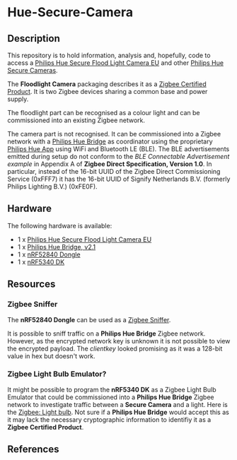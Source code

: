 # Hue-Secure-Camera
## Description
This repository is to hold information, analysis and, hopefully, code to access a [Philips Hue Secure Flood Light Camera EU](https://www.philips-hue.com/en-gb/p/hue-philips-hue-secure-flood-light-camera-eu/8720169177703) and other [Philips Hue Secure Cameras](https://www.philips-hue.com/en-gb/products/smart-security).

The **Floodlight Camera** packaging describes it as a [Zigbee Certified Product](https://zigbeealliance.org/wp-content/uploads/2021/04/07-4842-13-Zigbee-certification-policy.pdf). It is two Zigbee devices sharing a common base and power supply.

The floodlight part can be recognised as a colour light and can be commissioned into an existing Zigbee network.

The camera part is not recognised. It can be commissioned into a Zigbee network with a [Philips Hue Bridge](https://www.philips-hue.com/en-gb/p/hue-bridge/8719514342583) as coordinator using the proprietary [Philips Hue App](https://www.philips-hue.com/en-gb/explore-hue/apps/bridge) using WiFi and Bluetooth LE (BLE). The BLE advertisements emitted during setup do not conform to the _BLE Connectable Advertisement example_ in Appendix A of **Zigbee Direct Specification, Version 1.0**. In particular, instead of the 16-bit UUID of the Zigbee Direct Commissioning Service (0xFFF7) it has the 16-bit UUID of Signify Netherlands B.V. (formerly Philips Lighting B.V.) (0xFE0F).

## Hardware

The following hardware is available:
* 1 x [Philips Hue Secure Flood Light Camera EU](https://www.philips-hue.com/en-gb/p/hue-philips-hue-secure-flood-light-camera-eu/8720169177703)
* 1 x [Philips Hue Bridge, v2.1](https://www.philips-hue.com/en-gb/p/hue-bridge/8719514342583)
* 1 x [nRF52840 Dongle](https://www.nordicsemi.com/Products/Development-hardware/nrf52840-dongle)
* 1 x [nRF5340 DK](https://www.nordicsemi.com/Products/Development-hardware/nRF5340-DK)

## Resources
### Zigbee Sniffer
The **nRF52840 Dongle** can be used as a [Zigbee Sniffer](https://www.nordicsemi.com/Products/Development-tools/nRF-Sniffer-for-802154).

It is possible to sniff traffic on a **Philips Hue Bridge** Zigbee network. However, as the encrypted network key is unknown it is not possible to view the encrypted payload. The _clientkey_ looked promising as it was a 128-bit value in hex but doesn't work.
### Zigbee Light Bulb Emulator?
It might be possible to program the **nRF5340 DK** as a Zigbee Light Bulb Emulator that could be commissioned into a **Philips Hue Bridge** Zigbee network to investigate traffic between a **Secure Camera** and a light. Here is the [Zigbee: Light bulb](https://developer.nordicsemi.com/nRF_Connect_SDK/doc/latest/nrf/samples/zigbee/light_bulb/README.html).
Not sure if a **Philips Hue Bridge** would accept this as it may lack the necessary cryptographic information to identifiy it as a **Zigbee Certified Product**.

## References
[1]: https://community.home-assistant.io/t/philips-hue-secure-camera-without-a-hue-bridge/678816  "Philips Hue Secure Camera without a Hue Bridge?"
[2]: https://community.home-assistant.io/t/zigbee-direct/681653 "Zigbee Direct"
